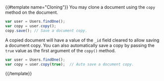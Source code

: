 {{#template name="Cloning"}}
You may clone a document using the `copy` method on the document.

```js
var user = Users.findOne();
var copy = user.copy();
copy.save(); // Save a document copy.
```

A copied document will have a value of the `_id` field cleared to allow saving a document copy. You can also automatically save a copy by passing the `true` value as the first argument of the `copy()` method.

```js
var user = Users.findOne();
var copy = user.copy(true);  // Auto save a document copy.
```
{{/template}}
